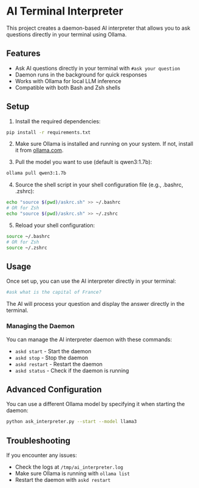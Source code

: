 # AI Terminal Interpreter

This project creates a daemon-based AI interpreter that allows you to ask questions directly in your terminal using Ollama.

## Features

- Ask AI questions directly in your terminal with `#ask your question`
- Daemon runs in the background for quick responses
- Works with Ollama for local LLM inference
- Compatible with both Bash and Zsh shells

## Setup

1. Install the required dependencies:

```bash
pip install -r requirements.txt
```

2. Make sure Ollama is installed and running on your system. If not, install it from [ollama.com](https://ollama.com/).

3. Pull the model you want to use (default is qwen3:1.7b):

```bash
ollama pull qwen3:1.7b
```

4. Source the shell script in your shell configuration file (e.g., .bashrc, .zshrc):

```bash
echo "source $(pwd)/askrc.sh" >> ~/.bashrc
# OR for Zsh
echo "source $(pwd)/askrc.sh" >> ~/.zshrc
```

5. Reload your shell configuration:

```bash
source ~/.bashrc
# OR for Zsh
source ~/.zshrc
```

## Usage

Once set up, you can use the AI interpreter directly in your terminal:

```bash
#ask what is the capital of France?
```

The AI will process your question and display the answer directly in the terminal.

### Managing the Daemon

You can manage the AI interpreter daemon with these commands:

- `askd start` - Start the daemon
- `askd stop` - Stop the daemon
- `askd restart` - Restart the daemon
- `askd status` - Check if the daemon is running

## Advanced Configuration

You can use a different Ollama model by specifying it when starting the daemon:

```bash
python ask_interpreter.py --start --model llama3
```

## Troubleshooting

If you encounter any issues:

- Check the logs at `/tmp/ai_interpreter.log`
- Make sure Ollama is running with `ollama list`
- Restart the daemon with `askd restart`